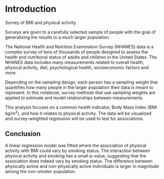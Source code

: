 # Introduction 
Survey of BMI and physical activity

<p>Surveys are given to a carefully selected sample of people with the goal of generalizing the results to a much larger population.</p>

<p>The National Health and Nutrition Examination Survey (NHANES) data is a complex survey of tens of thousands of people designed to assess the health and nutritional status of adults and children in the United States. The NHANES data includes many measurements related to overall health, physical activity, diet, psychological health, socioeconomic factors and more.</p>

<p>Depending on the sampling design, each person has a sampling weight that quantifies how many people in the larger population their data is meant to represent. In this notebook, survey methods that use sampling weights are applied to estimate and model relationships between measurements.</p>

<p>This analysis focuses on a common health indicator, Body Mass Index (BMI kg/m<sup>2</sup>), and how it relates to physical activity. The data will be visualized and survey-weighted regression will be used to test for associations.</p>

## Conclusion
<p>A linear regression model was fitted where the association of physical activity with BMI could vary by smoking status. The interaction between physical activity and smoking has a small p-value, suggesting that the association does indeed vary by smoking status. The difference between physically active and non-physically active individuals is larger in magnitude among the non-smoker population.</p>

